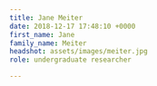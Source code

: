 ```yaml
---
title: Jane Meiter
date: 2018-12-17 17:48:10 +0000
first_name: Jane
family_name: Meiter
headshot: assets/images/meiter.jpg
role: undergraduate researcher

---
```

